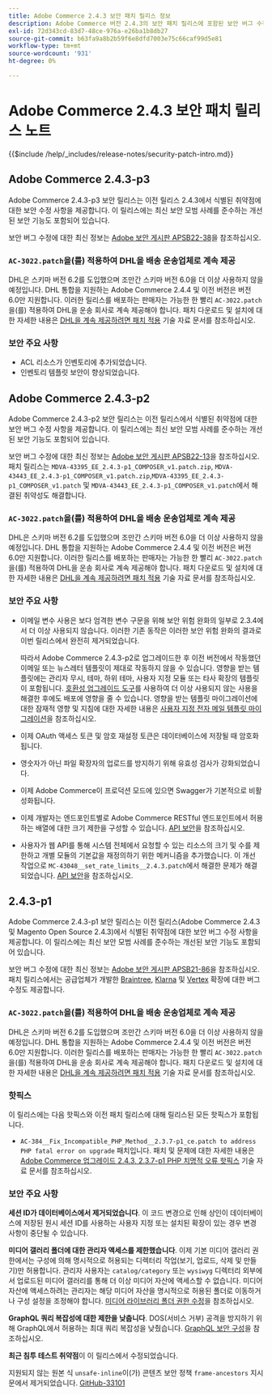 ```yaml
---
title: Adobe Commerce 2.4.3 보안 패치 릴리스 정보
description: Adobe Commerce 버전 2.4.3의 보안 패치 릴리스에 포함된 보안 버그 수정, 보안 개선 사항 및 기타 보안 관련 업데이트에 대해 알아봅니다.
exl-id: 72d343cd-83d7-48ce-976a-e26ba1b8db27
source-git-commit: b63fa9a8b2b59f6e8dfd7003e75c66caf99d5e81
workflow-type: tm+mt
source-wordcount: '931'
ht-degree: 0%

---
```



# Adobe Commerce 2.4.3 보안 패치 릴리스 노트

{{$include /help/_includes/release-notes/security-patch-intro.md}}

## Adobe Commerce 2.4.3-p3

Adobe Commerce 2.4.3-p3 보안 릴리스는 이전 릴리스 2.4.3에서 식별된 취약점에 대한 보안 수정 사항을 제공합니다. 이 릴리스에는 최신 보안 모범 사례를 준수하는 개선된 보안 기능도 포함되어 있습니다.

보안 버그 수정에 대한 최신 정보는 [Adobe 보안 게시판 APSB22-38](https://helpx.adobe.com/kr/security/products/magento/apsb22-38.html)을 참조하십시오.

### `AC-3022.patch`을(를) 적용하여 DHL을 배송 운송업체로 계속 제공

DHL은 스키마 버전 6.2를 도입했으며 조만간 스키마 버전 6.0을 더 이상 사용하지 않을 예정입니다. DHL 통합을 지원하는 Adobe Commerce 2.4.4 및 이전 버전은 버전 6.0만 지원합니다. 이러한 릴리스를 배포하는 판매자는 가능한 한 빨리 `AC-3022.patch`을(를) 적용하여 DHL을 운송 회사로 계속 제공해야 합니다. 패치 다운로드 및 설치에 대한 자세한 내용은 [DHL을 계속 제공하려면 패치 적용](https://support.magento.com/hc/en-us/articles/7707818131597-Apply-a-patch-to-continue-offering-DHL-as-shipping-carrier) 기술 자료 문서를 참조하십시오.

### 보안 주요 사항

* ACL 리소스가 인벤토리에 추가되었습니다.
* 인벤토리 템플릿 보안이 향상되었습니다.

## Adobe Commerce 2.4.3-p2

Adobe Commerce 2.4.3-p2 보안 릴리스는 이전 릴리스에서 식별된 취약점에 대한 보안 버그 수정 사항을 제공합니다. 이 릴리스에는 최신 보안 모범 사례를 준수하는 개선된 보안 기능도 포함되어 있습니다.

보안 버그 수정에 대한 최신 정보는 [Adobe 보안 게시판 APSB22-13](https://helpx.adobe.com/kr/security/products/magento/apsb22-13.html)을 참조하십시오.  패치 릴리스는 `MDVA-43395_EE_2.4.3-p1_COMPOSER_v1.patch.zip`, `MDVA-43443_EE_2.4.3-p1_COMPOSER_v1.patch.zip`,`MDVA-43395_EE_2.4.3-p1_COMPOSER_v1.patch` 및 `MDVA-43443_EE_2.4.3-p1_COMPOSER_v1.patch`에서 해결된 취약성도 해결합니다.


### `AC-3022.patch`을(를) 적용하여 DHL을 배송 운송업체로 계속 제공

DHL은 스키마 버전 6.2를 도입했으며 조만간 스키마 버전 6.0을 더 이상 사용하지 않을 예정입니다. DHL 통합을 지원하는 Adobe Commerce 2.4.4 및 이전 버전은 버전 6.0만 지원합니다. 이러한 릴리스를 배포하는 판매자는 가능한 한 빨리 `AC-3022.patch`을(를) 적용하여 DHL을 운송 회사로 계속 제공해야 합니다. 패치 다운로드 및 설치에 대한 자세한 내용은 [DHL을 계속 제공하려면 패치 적용](https://support.magento.com/hc/en-us/articles/7707818131597-Apply-a-patch-to-continue-offering-DHL-as-shipping-carrier) 기술 자료 문서를 참조하십시오.

### 보안 주요 사항

* 이메일 변수 사용은 보다 엄격한 변수 구문을 위해 보안 위험 완화의 일부로 2.3.4에서 더 이상 사용되지 않습니다. 이러한 기존 동작은 이러한 보안 위험 완화의 결과로 이번 릴리스에서 완전히 제거되었습니다.

  따라서 Adobe Commerce 2.4.3-p2로 업그레이드한 후 이전 버전에서 작동했던 이메일 또는 뉴스레터 템플릿이 제대로 작동하지 않을 수 있습니다. 영향을 받는 템플릿에는 관리자 무시, 테마, 하위 테마, 사용자 지정 모듈 또는 타사 확장의 템플릿이 포함됩니다. [호환성 업그레이드 도구](https://experienceleague.adobe.com/docs/commerce-operations/upgrade-guide/upgrade-compatibility-tool/overview.html?lang=ko)를 사용하여 더 이상 사용되지 않는 사용을 해결한 후에도 배포에 영향을 줄 수 있습니다. 영향을 받는 템플릿 마이그레이션에 대한 잠재적 영향 및 지침에 대한 자세한 내용은 [사용자 지정 전자 메일 템플릿 마이그레이션](https://developer.adobe.com/commerce/frontend-core/guide/templates/email-migration/)을 참조하십시오.

* 이제 OAuth 액세스 토큰 및 암호 재설정 토큰은 데이터베이스에 저장될 때 암호화됩니다. <!-- AC-520 1323-->

* 영숫자가 아닌 파일 확장자의 업로드를 방지하기 위해 유효성 검사가 강화되었습니다. <!-- AC-479-->

* 이제 Adobe Commerce이 프로덕션 모드에 있으면 Swagger가 기본적으로 비활성화됩니다. <!-- AC-1450-->

* 이제 개발자는 엔드포인트별로 Adobe Commerce RESTful 엔드포인트에서 허용하는 배열에 대한 크기 제한을 구성할 수 있습니다. [API 보안](https://developer.adobe.com/commerce/webapi/get-started/api-security/)을 참조하십시오. <!-- AC-465-->

* 사용자가 웹 API를 통해 시스템 전체에서 요청할 수 있는 리소스의 크기 및 수를 제한하고 개별 모듈의 기본값을 재정의하기 위한 메커니즘을 추가했습니다. 이 개선 작업으로 `MC-43048__set_rate_limits__2.4.3.patch`에서 해결한 문제가 해결되었습니다. [API 보안](https://developer.adobe.com/commerce/webapi/get-started/api-security/)을 참조하십시오. <!-- AC-1120-->


## 2.4.3-p1

Adobe Commerce 2.4.3-p1 보안 릴리스는 이전 릴리스(Adobe Commerce 2.4.3 및 Magento Open Source 2.4.3)에서 식별된 취약점에 대한 보안 버그 수정 사항을 제공합니다. 이 릴리스에는 최신 보안 모범 사례를 준수하는 개선된 보안 기능도 포함되어 있습니다.


보안 버그 수정에 대한 최신 정보는 [Adobe 보안 게시판 APSB21-86](https://helpx.adobe.com/kr/security/products/magento/apsb21-86.html)을 참조하십시오. 패치 릴리스에서는 공급업체가 개발한 [Braintree](https://experienceleague.adobe.com/docs/commerce-admin/stores-sales/payments/braintree.html?lang=ko), [Klarna](https://marketplace.magento.com/klarna-m2-klarna.html) 및 [Vertex](https://marketplace.magento.com/vertexinc-vertex-tax-module.html) 확장에 대한 버그 수정도 제공합니다.

### `AC-3022.patch`을(를) 적용하여 DHL을 배송 운송업체로 계속 제공

DHL은 스키마 버전 6.2를 도입했으며 조만간 스키마 버전 6.0을 더 이상 사용하지 않을 예정입니다. DHL 통합을 지원하는 Adobe Commerce 2.4.4 및 이전 버전은 버전 6.0만 지원합니다. 이러한 릴리스를 배포하는 판매자는 가능한 한 빨리 `AC-3022.patch`을(를) 적용하여 DHL을 운송 회사로 계속 제공해야 합니다. 패치 다운로드 및 설치에 대한 자세한 내용은 [DHL을 계속 제공하려면 패치 적용](https://support.magento.com/hc/en-us/articles/7707818131597-Apply-a-patch-to-continue-offering-DHL-as-shipping-carrier) 기술 자료 문서를 참조하십시오.

### 핫픽스

이 릴리스에는 다음 핫픽스와 이전 패치 릴리스에 대해 릴리스된 모든 핫픽스가 포함됩니다.

* `AC-384__Fix_Incompatible_PHP_Method__2.3.7-p1_ce.patch to address PHP fatal error on upgrade` 패치입니다. 패치 및 문제에 대한 자세한 내용은 [Adobe Commerce 업그레이드 2.4.3, 2.3.7-p1 PHP 치명적 오류 핫픽스](https://support.magento.com/hc/en-us/articles/4408021533069-Adobe-Commerce-upgrade-2-4-3-2-3-7-p1-PHP-Fatal-error-Hotfix) 기술 자료 문서를 참조하십시오.

### 보안 주요 사항

**세션 ID가 데이터베이스에서 제거되었습니다**. 이 코드 변경으로 인해 상인이 데이터베이스에 저장된 원시 세션 ID를 사용하는 사용자 지정 또는 설치된 확장이 있는 경우 변경 사항이 중단될 수 있습니다. <!-- MC-40976-->

**미디어 갤러리 폴더에 대한 관리자 액세스를 제한했습니다**. 이제 기본 미디어 갤러리 권한에서는 구성에 의해 명시적으로 허용되는 디렉터리 작업(보기, 업로드, 삭제 및 만들기)만 허용합니다. 관리자 사용자는 `catalog/category` 또는 `wysiwyg` 디렉터리 외부에서 업로드된 미디어 갤러리를 통해 더 이상 미디어 자산에 액세스할 수 없습니다. 미디어 자산에 액세스하려는 관리자는 해당 미디어 자산을 명시적으로 허용된 폴더로 이동하거나 구성 설정을 조정해야 합니다. [미디어 라이브러리 폴더 권한 수정](https://developer.adobe.com/commerce/php/tutorials/backend/modify-image-library-permissions/)을 참조하십시오. <!-- B2B-1897-->

**GraphQL 쿼리 복잡성에 대한 제한을 낮춥니다**. DOS(서비스 거부) 공격을 방지하기 위해 GraphQL에서 허용하는 최대 쿼리 복잡성을 낮췄습니다. [GraphQL 보안 구성](https://developer.adobe.com/commerce/webapi/graphql/usage/security-configuration/)을 참조하십시오. <!-- PWA-1700-->

**최근 침투 테스트 취약점**&#x200B;이 이 릴리스에서 수정되었습니다. <!-- MC-42431-->

지원되지 않는 원본 식 `unsafe-inline`이(가) 콘텐츠 보안 정책 `frame-ancestors` 지시문에서 제거되었습니다. [GitHub-33101](https://github.com/magento/magento2/issues/33101)<!-- MC-42632-->
